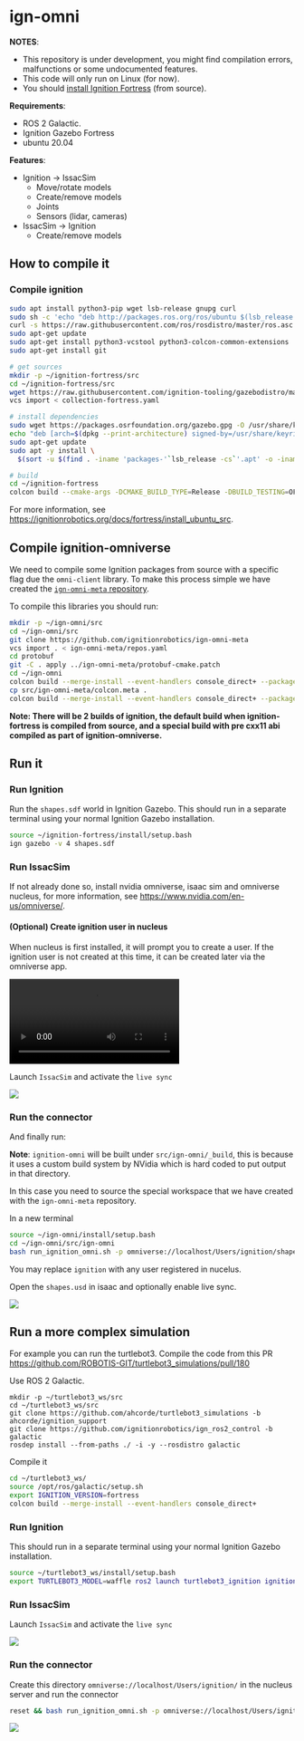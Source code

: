# ign-omni

**NOTES**:
 - This repository is under development, you might find compilation errors,
malfunctions or some undocumented features.
 - This code will only run on Linux (for now).
 - You should [install Ignition Fortress](https://ignitionrobotics.org/docs/fortress) (from source).

**Requirements**:
 - ROS 2 Galactic.
 - Ignition Gazebo Fortress
 - ubuntu 20.04

**Features**:
 - Ignition -> IssacSim
   - Move/rotate models
   - Create/remove models
   - Joints
   - Sensors (lidar, cameras)
 - IssacSim -> Ignition
   - Create/remove models

## How to compile it

### Compile ignition

```bash
sudo apt install python3-pip wget lsb-release gnupg curl
sudo sh -c 'echo "deb http://packages.ros.org/ros/ubuntu $(lsb_release -sc) main" > /etc/apt/sources.list.d/ros-latest.list'
curl -s https://raw.githubusercontent.com/ros/rosdistro/master/ros.asc | sudo apt-key add -
sudo apt-get update
sudo apt-get install python3-vcstool python3-colcon-common-extensions
sudo apt-get install git

# get sources
mkdir -p ~/ignition-fortress/src
cd ~/ignition-fortress/src
wget https://raw.githubusercontent.com/ignition-tooling/gazebodistro/master/collection-fortress.yaml
vcs import < collection-fortress.yaml

# install dependencies
sudo wget https://packages.osrfoundation.org/gazebo.gpg -O /usr/share/keyrings/pkgs-osrf-archive-keyring.gpg
echo "deb [arch=$(dpkg --print-architecture) signed-by=/usr/share/keyrings/pkgs-osrf-archive-keyring.gpg] http://packages.osrfoundation.org/gazebo/ubuntu-stable $(lsb_release -cs) main" | sudo tee /etc/apt/sources.list.d/gazebo-stable.list > /dev/null
sudo apt-get update
sudo apt -y install \
  $(sort -u $(find . -iname 'packages-'`lsb_release -cs`'.apt' -o -iname 'packages.apt' | grep -v '/\.git/') | sed '/ignition\|sdf/d' | tr '\n' ' ')

# build
cd ~/ignition-fortress
colcon build --cmake-args -DCMAKE_BUILD_TYPE=Release -DBUILD_TESTING=OFF --merge-install
```

For more information, see https://ignitionrobotics.org/docs/fortress/install_ubuntu_src.

## Compile ignition-omniverse

We need to compile some Ignition packages from source with a specific flag due the `omni-client` library.
To make this process simple we have created the [`ign-omni-meta` repository](https://github.com/ignitionrobotics/ign-omni-meta).

To compile this libraries you should run:

```bash
mkdir -p ~/ign-omni/src
cd ~/ign-omni/src
git clone https://github.com/ignitionrobotics/ign-omni-meta
vcs import . < ign-omni-meta/repos.yaml
cd protobuf
git -C . apply ../ign-omni-meta/protobuf-cmake.patch
cd ~/ign-omni
colcon build --merge-install --event-handlers console_direct+ --packages-select protobuf
cp src/ign-omni-meta/colcon.meta .
colcon build --merge-install --event-handlers console_direct+ --packages-up-to ignition-omniverse1
```

**Note: There will be 2 builds of ignition, the default build when ignition-fortress is compiled from source, and a special build with pre cxx11 abi compiled as part of ignition-omniverse.**

## Run it

### Run Ignition

Run the `shapes.sdf` world in Ignition Gazebo. This should run in a separate terminal using your normal Ignition Gazebo installation.

```bash
source ~/ignition-fortress/install/setup.bash
ign gazebo -v 4 shapes.sdf
```

### Run IssacSim

If not already done so, install nvidia omniverse, isaac sim and omniverse nucleus, for more information, see https://www.nvidia.com/en-us/omniverse/.

#### (Optional) Create ignition user in nucleus
When nucleus is first installed, it will prompt you to create a user. If the ignition user is not created at this time, it can be created later via the omniverse app.

![](omniverse-create-user.mp4)

Launch `IssacSim` and activate the `live sync`

![](live_sync.gif)

### Run the connector

And finally run:

**Note**: `ignition-omni` will be built under `src/ign-omni/_build`, this is because
it uses a custom build system by NVidia which is hard coded to put output in that directory.

In this case you need to source the special workspace that we have created
with the `ign-omni-meta` repository.

In a new terminal

```bash
source ~/ign-omni/install/setup.bash
cd ~/ign-omni/src/ign-omni
bash run_ignition_omni.sh -p omniverse://localhost/Users/ignition/shapes.usd -w shapes --pose ignition
```

You may replace `ignition` with any user registered in nucelus.

Open the `shapes.usd` in isaac and optionally enable live sync.

![](isaac-shapes.png)

## Run a more complex simulation

<!-- TODO: Replace this with turtlebot4 instructions https://github.com/ignitionrobotics/ign-omni/pull/17 -->

For example you can run the turtlebot3. Compile the code from this PR https://github.com/ROBOTIS-GIT/turtlebot3_simulations/pull/180

Use ROS 2 Galactic.

```
mkdir -p ~/turtlebot3_ws/src
cd ~/turtlebot3_ws/src
git clone https://github.com/ahcorde/turtlebot3_simulations -b ahcorde/ignition_support
git clone https://github.com/ignitionrobotics/ign_ros2_control -b galactic
rosdep install --from-paths ./ -i -y --rosdistro galactic
```

Compile it

```bash
cd ~/turtlebot3_ws/
source /opt/ros/galactic/setup.sh
export IGNITION_VERSION=fortress
colcon build --merge-install --event-handlers console_direct+
```
### Run Ignition

This should run in a separate terminal using your normal Ignition Gazebo installation.

```bash
source ~/turtlebot3_ws/install/setup.bash
export TURTLEBOT3_MODEL=waffle ros2 launch turtlebot3_ignition ignition.launch.py
```

### Run IssacSim

Launch `IssacSim` and activate the `live sync`

![](live_sync.gif)

### Run the connector

Create this directory `omniverse://localhost/Users/ignition/` in the nucleus server  and run the connector

```bash
reset && bash run_ignition_omni.sh -p omniverse://localhost/Users/ignition/turtlebot3.usd -w empty -v
```

![](turtlebot3.gif)

